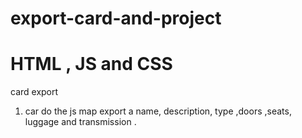 # export-card-and-project


# HTML , JS and CSS

card export 

1. car do the js map export a name, description, type ,doors ,seats, luggage and transmission .

